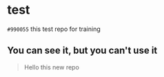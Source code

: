 # test
`#990055` this test repo for training
## You can see it, but you can't use it
> Hello this new repo
